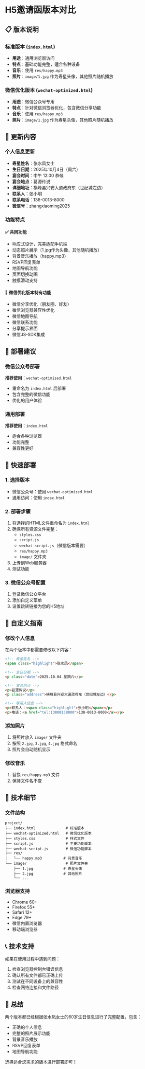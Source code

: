 # H5邀请函版本对比

## 📋 版本说明

### 标准版本 (`index.html`)
- **用途**：通用浏览器访问
- **特点**：基础功能完整，适合各种设备
- **音乐**：使用 `res/happy.mp3`
- **照片**：`image/1.jpg` 作为寿星头像，其他照片随机播放

### 微信优化版本 (`wechat-optimized.html`)
- **用途**：微信公众号专用
- **特点**：针对微信浏览器优化，包含微信分享功能
- **音乐**：使用 `res/happy.mp3`
- **照片**：`image/1.jpg` 作为寿星头像，其他照片随机播放

## 🔄 更新内容

### 个人信息更新
- **寿星姓名**：张水凤女士
- **生日日期**：2025年10月4日（周六）
- **宴会时间**：中午 12:00 恭候
- **宴会地点**：葛源传说
- **详细地址**：横峰县兴安大道政府东（世纪城左边）
- **联系人**：张小明
- **联系电话**：138-0013-8000
- **微信号**：zhangxiaoming2025

### 功能特点

#### ✅ 共同功能
- 响应式设计，完美适配手机端
- 动态照片展示（1.jpg作为头像，其他随机播放）
- 背景音乐播放（happy.mp3）
- RSVP回复表单
- 地图导航功能
- 页面切换动画
- 触摸滑动支持

#### 🎯 微信优化版本特有功能
- 微信分享优化（朋友圈、好友）
- 微信浏览器兼容性优化
- 微信地图导航
- 微信联系功能
- 分享提示界面
- 微信JS-SDK集成

## 📱 部署建议

### 微信公众号部署
**推荐使用**：`wechat-optimized.html`
- 重命名为 `index.html` 后部署
- 包含完整的微信功能
- 优化的用户体验

### 通用部署
**推荐使用**：`index.html`
- 适合各种浏览器
- 功能完整
- 兼容性更好

## 🚀 快速部署

### 1. 选择版本
- 微信公众号：使用 `wechat-optimized.html`
- 通用访问：使用 `index.html`

### 2. 部署步骤
1. 将选择的HTML文件重命名为 `index.html`
2. 确保所有资源文件完整：
   - `styles.css`
   - `script.js`
   - `wechat-script.js`（微信版本需要）
   - `res/happy.mp3`
   - `image/` 文件夹
3. 上传到Web服务器
4. 测试功能

### 3. 微信公众号配置
1. 登录微信公众平台
2. 添加自定义菜单
3. 设置跳转链接为您的H5地址

## 🎨 自定义指南

### 修改个人信息
在两个版本中都需要修改以下内容：

```html
<!-- 寿星姓名 -->
<span class="highlight">张水凤</span>

<!-- 生日日期 -->
<p class="date">2025.10.04 星期六</p>

<!-- 宴会地点 -->
<p>葛源传说</p>
<p class="address">横峰县兴安大道政府东（世纪城左边）</p>

<!-- 联系人信息 -->
<p>联系人：<span class="highlight">张小明</span></p>
<p>电话：<a href="tel:13800138000">138-0013-8000</a></p>
```

### 添加照片
1. 将照片放入 `image/` 文件夹
2. 按照 `2.jpg`, `3.jpg`, `4.jpg` 格式命名
3. 照片会自动随机显示

### 修改音乐
1. 替换 `res/happy.mp3` 文件
2. 保持文件名不变

## 🔧 技术细节

### 文件结构
```
project/
├── index.html              # 标准版本
├── wechat-optimized.html   # 微信优化版本
├── styles.css              # 样式文件
├── script.js               # 主要功能脚本
├── wechat-script.js        # 微信功能脚本
├── res/
│   └── happy.mp3          # 背景音乐
└── image/                  # 照片文件夹
    ├── 1.jpg              # 寿星头像
    ├── 2.jpg              # 其他照片
    └── ...
```

### 浏览器支持
- Chrome 60+
- Firefox 55+
- Safari 12+
- Edge 79+
- 微信内置浏览器
- 移动端浏览器

## 📞 技术支持

如果在使用过程中遇到问题：
1. 检查浏览器控制台错误信息
2. 确认所有文件都已正确上传
3. 测试在不同设备上的兼容性
4. 检查网络连接和文件路径

## 🎉 总结

两个版本都已经根据张水凤女士的60岁生日信息进行了完整配置，包含：
- 正确的个人信息
- 完整的照片展示功能
- 背景音乐播放
- RSVP回复表单
- 地图导航功能

选择适合您需求的版本进行部署即可！

